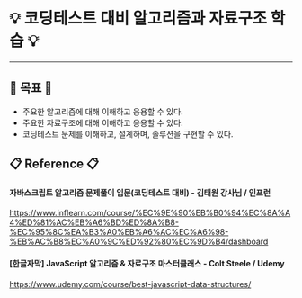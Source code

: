 # 💡 코딩테스트 대비 알고리즘과 자료구조 학습 💡

---

## 🎯 목표 🎯
- 주요한 알고리즘에 대해 이해하고 응용할 수 있다.
- 주요한 자료구조에 대해 이해하고 응용할 수 있다.
- 코딩테스트 문제를 이해하고, 설계하며, 솔루션을 구현할 수 있다.

## 📋 Reference 📋
#### 자바스크립트 알고리즘 문제풀이 입문(코딩테스트 대비) - 김태원 강사님 / 인프런
https://www.inflearn.com/course/%EC%9E%90%EB%B0%94%EC%8A%A4%ED%81%AC%EB%A6%BD%ED%8A%B8-%EC%95%8C%EA%B3%A0%EB%A6%AC%EC%A6%98-%EB%AC%B8%EC%A0%9C%ED%92%80%EC%9D%B4/dashboard
#### [한글자막] JavaScript 알고리즘 & 자료구조 마스터클래스 - Colt Steele / Udemy
https://www.udemy.com/course/best-javascript-data-structures/
